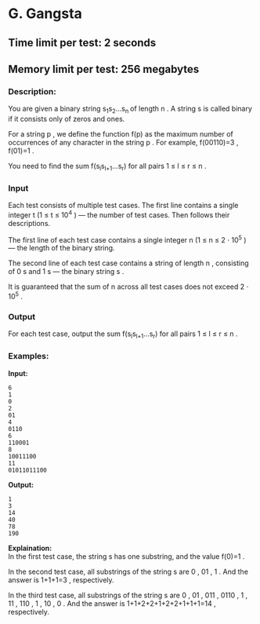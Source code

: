 # G. Gangsta
## Time limit per test: 2 seconds
## Memory limit per test: 256 megabytes
### Description:
You are given a binary string s<sub>1</sub>s<sub>2</sub>…s<sub>n
</sub> of length n
. A string s
 is called binary if it consists only of zeros and ones.

For a string p
, we define the function f(p)
 as the maximum number of occurrences of any character in the string p
. For example, f(00110)=3
, f(01)=1
.

You need to find the sum f(s<sub>l</sub>s<sub>l+1</sub>…s<sub>r</sub>)
 for all pairs 1 ≤ l ≤ r ≤ n
.

### Input
Each test consists of multiple test cases. The first line contains a single integer t
 (1 ≤ t ≤ 10<sup>4</sup>
) — the number of test cases. Then follows their descriptions.

The first line of each test case contains a single integer n
 (1 ≤ n ≤ 2 ⋅ 10<sup>5</sup>
) — the length of the binary string.

The second line of each test case contains a string of length n
, consisting of 0
s and 1
s — the binary string s
.

It is guaranteed that the sum of n
 across all test cases does not exceed 2 ⋅ 10<sup>5</sup>
.

### Output
For each test case, output the sum f(s<sub>l</sub>s<sub>l+1</sub>…s<sub>r</sub>)
 for all pairs 1 ≤ l ≤ r ≤ n
.

### Examples:
**Input:**
```
6
1
0
2
01
4
0110
6
110001
8
10011100
11
01011011100
```
**Output:**
```
1
3
14
40
78
190
```
**Explaination:**  
In the first test case, the string s
 has one substring, and the value f(0)=1
.

In the second test case, all substrings of the string s
 are 0
, 01
, 1
. And the answer is 1+1+1=3
, respectively.

In the third test case, all substrings of the string s
 are 0
, 01
, 011
, 0110
, 1
, 11
, 110
, 1
, 10
, 0
. And the answer is 1+1+2+2+1+2+2+1+1+1=14
, respectively.